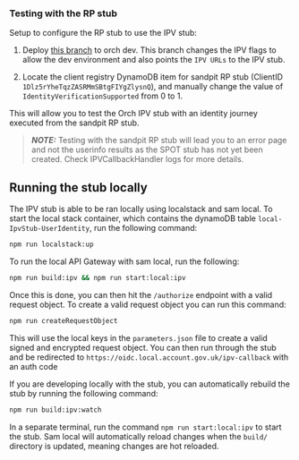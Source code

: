 ### Testing with the RP stub

Setup to configure the RP stub to use the IPV stub:

1. Deploy [this branch](https://github.com/govuk-one-login/authentication-api/tree/refs/heads/ATO-867/connect-orch-ipv-stub-to-rp-stub) to orch dev. This branch changes the IPV flags to allow the dev environment and also points the `IPV URLs` to the IPV stub.

2. Locate the client registry DynamoDB item for sandpit RP stub (ClientID `1Dlz5rYheTqzZASRMmSBtgFIYgZlysnQ`), and manually change the value of `IdentityVerificationSupported` from 0 to 1.

This will allow you to test the Orch IPV stub with an identity journey executed from the sandpit RP stub.

> **_NOTE:_** Testing with the sandpit RP stub will lead you to an error page and not the userinfo results as the SPOT stub has not yet been created. Check IPVCallbackHandler logs for more details.

## Running the stub locally

The IPV stub is able to be ran locally using localstack and sam local. To start the local stack container, which contains the dynamoDB table `local-IpvStub-UserIdentity`, run the following command:

```bash
npm run localstack:up
```

To run the local API Gateway with sam local, run the following:

```bash
npm run build:ipv && npm run start:local:ipv
```

Once this is done, you can then hit the `/authorize` endpoint with a valid request object. To create a valid request object you can run this command:

```bash
npm run createRequestObject
```

This will use the local keys in the `parameters.json` file to create a valid signed and encrypted request object. You can then run through the stub and be redirected to `https://oidc.local.account.gov.uk/ipv-callback` with an auth code

If you are developing locally with the stub, you can automatically rebuild the stub by running the following command:

```bash
npm run build:ipv:watch
```

In a separate terminal, run the command `npm run start:local:ipv` to start the stub. Sam local will automatically reload changes when the `build/` directory is updated, meaning changes are hot reloaded.
